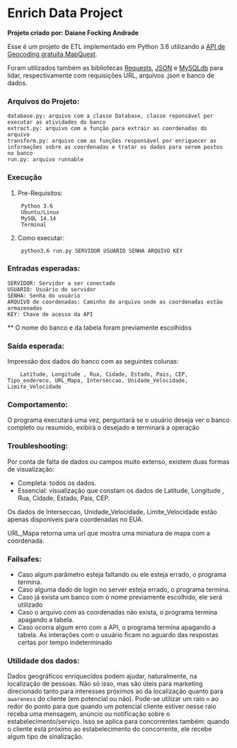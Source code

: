# Enrich Data Project

**Projeto criado por: Daiane Focking Andrade**

Esse é um projeto de ETL implementado em Python 3.6 utilizando a [API de Geocoding gratuita MapQuest](https://developer.mapquest.com/).

Foram utilizados também as bibliotecas [Requests](http://docs.python-requests.org/en/master/), [JSON](https://docs.python.org/3/library/json.html) e [MySQLdb](https://mysqlclient.readthedocs.io/) para lidar, respectivamente com 
requisições URL, arquivos .json e banco de dados.

### Arquivos do Projeto:
    database.py: arquivo com a classe Database, classe reponsável por executar as atividades do banco
    extract.py: arquivo com a função para extrair as coordenadas do arquivo
    transform.py: arquivo com as funções responsável por enriquecer as informações sobre as coordenadas e tratar os dados para serem postos no banco
    run.py: arquivo runnable

### Execução
1. Pre-Requisitos:
    
        Python 3.6
        Ubuntu/Linux
        MySQL 14.14
        Terminal

2. Como executar:
    
        python3.6 run.py SERVIDOR USUARIO SENHA ARQUIVO KEY

### Entradas esperadas:
    SERVIDOR: Servidor a ser conectado
    USUARIO: Usuário do servidor
    SENHA: Senha do usuário
    ARQUIVO de coordenadas: Caminho do arquivo onde as coordenadas estão armazenadas
    KEY: Chave de acesso da API
** O nome do banco e da tabela foram previamente escolhidos

### Saída esperada:
Impressão dos dados do banco com as seguintes colunas:
    
        Latitude, Longitude , Rua, Cidade, Estado, Pais, CEP, Tipo_endereco, URL_Mapa, Interseccao, Unidade_Velocidade, Limite_Velocidade

### Comportamento:
O programa executará uma vez, perguntará se o usuário deseja ver o banco completo ou resumido, exibirá o desejado e terminará a operação

### Troubleshooting:
Por conta de falta de dados ou campos muito extenso, existem duas formas de visualização:
 - Completa: todos os dados.
 - Essencial: visualização que constam os dados de Latitude, Longitude , Rua, Cidade, Estado, Pais, CEP.
 
Os dados de Interseccao, Unidade_Velocidade, Limite_Velocidade estão apenas disponíveis para coordenadas no EUA.

URL_Mapa retorna uma url que mostra uma miniatura de mapa com a coordenada.

### Failsafes:
- Caso algum parâmetro esteja faltando ou ele esteja errado, o programa termina.
- Caso alguma dado de login no server esteja errado, o programa termina.
- Caso já exista um banco com o nome previamente escolhido, ele será utilizado
- Caso o arquivo com as coordenadas não exista, o programa termina apagando a tabela.
- Caso ocorra algum erro com a API, o programa termina apagando a tabela.
As interações com o usuário ficam no aguardo das respostas certas por tempo indeterminado

### Utilidade dos dados:
Dados geográficos enriquecidos podem ajudar, naturalmente, na localização de pessoas.
Não só isso, mas são úteis para marketing direcionado tanto para interesses próximos ao da localização quanto para `awareness` do cliente (em potencial ou não). Pode-se utilizar um raio `n` ao redor do ponto para que quando um potencial cliente estiver nesse raio receba uma mensagem, anúncio ou notificação sobre o estabelecimento/serviço. Isso se aplica para concorrentes também: quando o cliente está próximo ao estabelecimento do concorrente, ele recebe algum tipo de sinalização.
